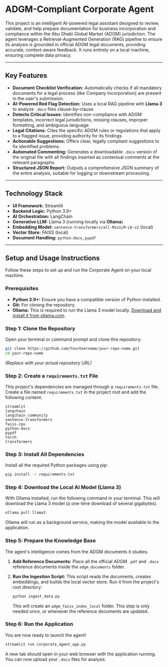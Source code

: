 # ADGM-Compliant Corporate Agent

This project is an intelligent AI-powered legal assistant designed to review, validate, and help prepare documentation for business incorporation and compliance within the Abu Dhabi Global Market (ADGM) jurisdiction.
The agent leverages a Retrieval-Augmented Generation (RAG) pipeline to ensure its analysis is grounded in official ADGM legal documents, providing accurate, context-aware feedback. It runs entirely on a local machine, ensuring complete data privacy.

---

## Key Features

*   **Document Checklist Verification:** Automatically checks if all mandatory documents for a legal process (like Company Incorporation) are present in the user's submission.
*   **AI-Powered Red Flag Detection:** Uses a local RAG pipeline with **Llama 3** to analyze `.docx` files clause-by-clause.
*   **Detects Critical Issues:** Identifies non-compliance with ADGM templates, incorrect legal jurisdictions, missing clauses, improper formatting, and ambiguous language.
*   **Legal Citations:** Cites the specific ADGM rules or regulations that apply to a flagged issue, providing authority for its findings.
*   **Actionable Suggestions:** Offers clear, legally compliant suggestions to fix identified problems.
*   **Automated Commenting:** Generates a downloadable `.docx` version of the original file with all findings inserted as contextual comments at the relevant paragraphs.
*   **Structured JSON Report:** Outputs a comprehensive JSON summary of the entire analysis, suitable for logging or downstream processing.

---

## Technology Stack

*   **UI Framework:** Streamlit
*   **Backend Logic:** Python 3.9+
*   **AI Orchestration:** LangChain
*   **Generative LLM:** Llama 3 (running locally via **Ollama**)
*   **Embedding Model:** `sentence-transformers/all-MiniLM-L6-v2` (local)
*   **Vector Store:** FAISS (local)
*   **Document Handling:** `python-docx`, `pypdf`

---

## Setup and Usage Instructions

Follow these steps to set up and run the Corporate Agent on your local machine.

### Prerequisites

*   **Python 3.9+:** Ensure you have a compatible version of Python installed.
*   **Git:** For cloning the repository.
*   **Ollama:** This is required to run the Llama 3 model locally. [Download and install it from ollama.com](https://ollama.com/).

### Step 1: Clone the Repository

Open your terminal or command prompt and clone this repository:

```bash
git clone https://github.com/YourUsername/your-repo-name.git
cd your-repo-name
```
*(Replace with your actual repository URL)*

### Step 2: Create a `requirements.txt` File

This project's dependencies are managed through a `requirements.txt` file. Create a file named `requirements.txt` in the project root and add the following content:

```text
streamlit
langchain
langchain_community
sentence-transformers
faiss-cpu
python-docx
pypdf
torch
transformers
```

### Step 3: Install All Dependencies

Install all the required Python packages using pip:

```bash
pip install -r requirements.txt
```

### Step 4: Download the Local AI Model (Llama 3)

With Ollama installed, run the following command in your terminal. This will download the Llama 3 model (a one-time download of several gigabytes).

```bash
ollama pull llama3
```
Ollama will run as a background service, making the model available to the application.

### Step 5: Prepare the Knowledge Base

The agent's intelligence comes from the ADGM documents it studies.

1.  **Add Reference Documents:** Place all the official ADGM `.pdf` and `.docx` reference documents inside the `adgm_documents` folder.
2.  **Run the Ingestion Script:** This script reads the documents, creates embeddings, and builds the local vector store. Run it from the project's root directory:

    ```bash
    python ingest_data.py
    ```
    This will create an `adgm_faiss_index_local` folder. This step is only needed once, or whenever the reference documents are updated.

### Step 6: Run the Application

You are now ready to launch the agent!

```bash
streamlit run corporate_agent_app.py
```

A new tab should open in your web browser with the application running. You can now upload your `.docx` files for analysis.
